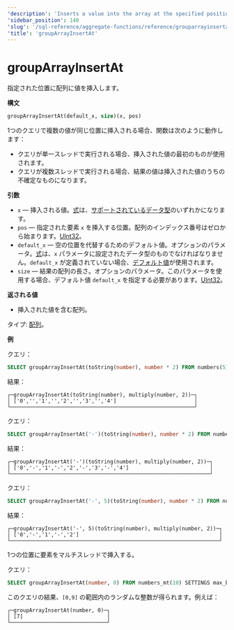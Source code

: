 ```yaml
---
'description': 'Inserts a value into the array at the specified position.'
'sidebar_position': 140
'slug': '/sql-reference/aggregate-functions/reference/grouparrayinsertat'
'title': 'groupArrayInsertAt'
---
```





# groupArrayInsertAt

指定された位置に配列に値を挿入します。

**構文**

```sql
groupArrayInsertAt(default_x, size)(x, pos)
```

1つのクエリで複数の値が同じ位置に挿入される場合、関数は次のように動作します：

- クエリが単一スレッドで実行される場合、挿入された値の最初のものが使用されます。
- クエリが複数スレッドで実行される場合、結果の値は挿入された値のうちの不確定なものになります。

**引数**

- `x` — 挿入される値。[式](/sql-reference/syntax#expressions)は、[サポートされているデータ型](../../../sql-reference/data-types/index.md)のいずれかになります。
- `pos` — 指定された要素 `x` を挿入する位置。配列のインデックス番号はゼロから始まります。[UInt32](/sql-reference/data-types/int-uint#integer-ranges)。
- `default_x` — 空の位置を代替するためのデフォルト値。オプションのパラメータ。[式](/sql-reference/syntax#expressions)は、`x` パラメータに設定されたデータ型のものでなければなりません。`default_x` が定義されていない場合、[デフォルト値](/sql-reference/statements/create/table)が使用されます。
- `size` — 結果の配列の長さ。オプションのパラメータ。このパラメータを使用する場合、デフォルト値 `default_x` を指定する必要があります。[UInt32](/sql-reference/data-types/int-uint#integer-ranges)。

**返される値**

- 挿入された値を含む配列。

タイプ: [配列](/sql-reference/data-types/array)。

**例**

クエリ：

```sql
SELECT groupArrayInsertAt(toString(number), number * 2) FROM numbers(5);
```

結果：

```text
┌─groupArrayInsertAt(toString(number), multiply(number, 2))─┐
│ ['0','','1','','2','','3','','4']                         │
└───────────────────────────────────────────────────────────┘
```

クエリ：

```sql
SELECT groupArrayInsertAt('-')(toString(number), number * 2) FROM numbers(5);
```

結果：

```text
┌─groupArrayInsertAt('-')(toString(number), multiply(number, 2))─┐
│ ['0','-','1','-','2','-','3','-','4']                          │
└────────────────────────────────────────────────────────────────┘
```

クエリ：

```sql
SELECT groupArrayInsertAt('-', 5)(toString(number), number * 2) FROM numbers(5);
```

結果：

```text
┌─groupArrayInsertAt('-', 5)(toString(number), multiply(number, 2))─┐
│ ['0','-','1','-','2']                                             │
└───────────────────────────────────────────────────────────────────┘
```

1つの位置に要素をマルチスレッドで挿入する。

クエリ：

```sql
SELECT groupArrayInsertAt(number, 0) FROM numbers_mt(10) SETTINGS max_block_size = 1;
```

このクエリの結果、`[0,9]` の範囲内のランダムな整数が得られます。例えば：

```text
┌─groupArrayInsertAt(number, 0)─┐
│ [7]                           │
└───────────────────────────────┘
```

